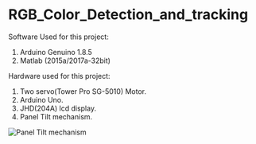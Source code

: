 # RGB_Color_Detection_and_tracking


Software Used for this project:

1) Arduino Genuino 1.8.5
2) Matlab (2015a/2017a-32bit)

Hardware used for this project:

1) Two servo(Tower Pro SG-5010) Motor.
2) Arduino Uno.
3) JHD(204A) lcd display.
4) Panel Tilt mechanism.

![](https://github.com/MrNakum/RGB_Color_Detection_and_tracking/tree/master/Images/img1.jpeg "Panel Tilt mechanism")

